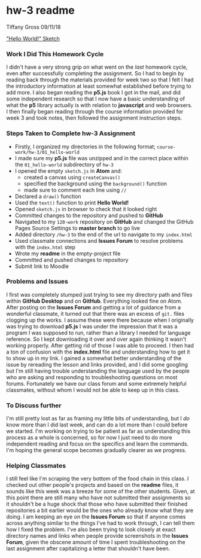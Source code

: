 # hw-3 readme
Tiffany Gross
09/11/18

["Hello World!" Sketch](https://jolenetiffanyg.github.io/course-work/hw-3/01_hello-world/)

### Work I Did This Homework Cycle
  I didn't have a very strong grip on  what went on the *last* homework cycle,  even after successfully completing the assignment. So I had to begin by reading back through the materials provided for week two so that I felt I had the introductory information at least somewhat established before trying to add more.  I also began reading the **p5.js** book I got in the mail, and did some independent research so that I now have a basic understanding of what the **p5** library actually is with relation to **javascript** and web browsers.  I then finally began reading through the course information provided for week 3 and took notes, then followed the assignment instruction steps.

### Steps Taken to Complete **hw-3** Assignment

- Firstly, I organized my directories in the following format; `course-work/hw-3/01_hello-world`
- I made sure my **p5.js** file was unzipped and in the correct place within the `01_hello-world` subdirectory of `hw-3`
- I opened the empty `sketch.js` in **Atom** and:
  - created a canvas using `createCanvas()`
  - specified the background using the `background()` function
  - made sure to comment each line using `//`
- Declared a `draw()` function
- Used the `text()` function to print **Hello World!**
- Opened `sketch.js` in browser to check that it looked right
- Committed changes to the repository and pushed to **GitHub**
- Navigated to my `120-work` repository on **GitHub** and changed the GitHub Pages Source Settings to **master branch** to go live
- Added directory `/hw-3` to the end of the url to navigate to my `index.html`
- Used classmate connections and **Issues Forum** to resolve problems with the `index.html` step
- Wrote my **readme** in the empty-project file
- Committed and pushed changes to repository
- Submit link to Moodle

### Problems and Issues
I first was completely stumped just trying to see my directory path and files within **GitHub Desktop** and on **GitHub**. Everything looked fine on Atom.  After posting on the **Issues Forum** and getting a lot of guidance from a wonderful classmate, it turned out that there was an excess of `git.` files clogging up the works.  I assume these were there because when I originally was trying to download **p5.js** I was under the impression that it was a program I was supposed to run, rather than a library I needed for language reference.  So I kept downloading it over and over again thinking it wasn't working properly.  After getting rid of those I was able to proceed.  I then had a ton of confusion with the **index.html** file and understanding how to get it to show up in my link.  I gained a somewhat better understanding of the issue by rereading the lesson and links provided, and I did some googling but I'm still having trouble understanding the language used by the people who are asking and responding to troubleshooting questions on most forums.  Fortunately we have our class forum and some extremely helpful classmates, without whom I would not be able to keep up in this class.

### To Discuss further
I'm still pretty lost as far as framing my little bits of understanding, but I *do* know more than I did last week, and can do a lot more than I could before we started.  I'm working on trying to be patient as far as understanding this process as a whole is concerned, so for now I just need to do more independent reading and focus on the specifics and learn the commands.  I'm hoping the general scope becomes gradually clearer as we progress.

### Helping Classmates

  I still feel like I'm scraping the very bottom of the food chain in this class.  I checked out other people's projects and based on the **readme** files, it sounds like this week was a breeze for some of the other students.  Given, at this point there are still many who have not submitted their assignments so it shouldn't be a huge shock that those who have submitted their finished repositories a bit earlier would be the ones who already know what they are doing.  I am keeping an eye on the **Issues Forum** so that if anyone comes across anything similar to the things I've had to work through, I can tell them how I fixed the problem.  I've also been trying to look closely at exact directory names and links when people provide screenshots in the **Issues Forum**, given the obscene amount of time I spent troubleshooting on the last assignment after capitalizing a letter that shouldn't have been.
